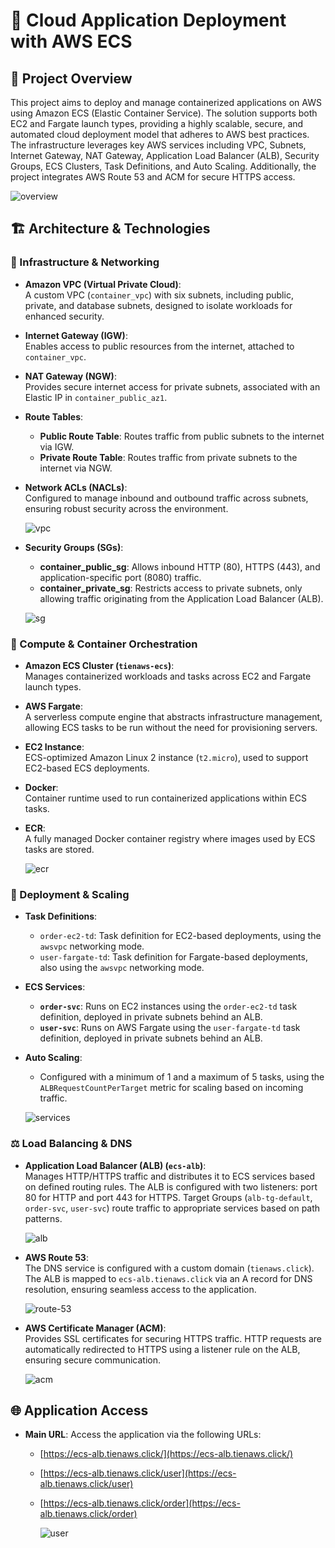 # 📌 Cloud Application Deployment with AWS ECS

## 📝 Project Overview

This project aims to deploy and manage containerized applications on AWS using Amazon ECS (Elastic Container Service). The solution supports both EC2 and Fargate launch types, providing a highly scalable, secure, and automated cloud deployment model that adheres to AWS best practices. The infrastructure leverages key AWS services including VPC, Subnets, Internet Gateway, NAT Gateway, Application Load Balancer (ALB), Security Groups, ECS Clusters, Task Definitions, and Auto Scaling. Additionally, the project integrates AWS Route 53 and ACM for secure HTTPS access.

  ![overview](resources/overview.png)

## 🏗 Architecture & Technologies

### 🧱 Infrastructure & Networking

- **Amazon VPC (Virtual Private Cloud)**:  
  A custom VPC (`container_vpc`) with six subnets, including public, private, and database subnets, designed to isolate workloads for enhanced security.

- **Internet Gateway (IGW)**:  
  Enables access to public resources from the internet, attached to `container_vpc`.

- **NAT Gateway (NGW)**:  
  Provides secure internet access for private subnets, associated with an Elastic IP in `container_public_az1`.

- **Route Tables**:

  - **Public Route Table**: Routes traffic from public subnets to the internet via IGW.
  - **Private Route Table**: Routes traffic from private subnets to the internet via NGW.

- **Network ACLs (NACLs)**:  
  Configured to manage inbound and outbound traffic across subnets, ensuring robust security across the environment.

  ![vpc](resources/vpc.png)

- **Security Groups (SGs)**:
  - **container_public_sg**: Allows inbound HTTP (80), HTTPS (443), and application-specific port (8080) traffic.
  - **container_private_sg**: Restricts access to private subnets, only allowing traffic originating from the Application Load Balancer (ALB).
 
  ![sg](resources/sg.png)

### 🐳 Compute & Container Orchestration

- **Amazon ECS Cluster (`tienaws-ecs`)**:  
  Manages containerized workloads and tasks across EC2 and Fargate launch types.

- **AWS Fargate**:  
  A serverless compute engine that abstracts infrastructure management, allowing ECS tasks to be run without the need for provisioning servers.

- **EC2 Instance**:  
  ECS-optimized Amazon Linux 2 instance (`t2.micro`), used to support EC2-based ECS deployments.

- **Docker**:  
  Container runtime used to run containerized applications within ECS tasks.

- **ECR**:  
  A fully managed Docker container registry where images used by ECS tasks are stored.

  ![ecr](resources/ecr.png)

### 💸 Deployment & Scaling

- **Task Definitions**:

  - `order-ec2-td`: Task definition for EC2-based deployments, using the `awsvpc` networking mode.
  - `user-fargate-td`: Task definition for Fargate-based deployments, also using the `awsvpc` networking mode.

- **ECS Services**:

  - **`order-svc`**: Runs on EC2 instances using the `order-ec2-td` task definition, deployed in private subnets behind an ALB.
  - **`user-svc`**: Runs on AWS Fargate using the `user-fargate-td` task definition, deployed in private subnets behind an ALB.

- **Auto Scaling**:
  - Configured with a minimum of 1 and a maximum of 5 tasks, using the `ALBRequestCountPerTarget` metric for scaling based on incoming traffic.
 
  ![services](resources/services.png)

### ⚖️ Load Balancing & DNS

- **Application Load Balancer (ALB) (`ecs-alb`)**:  
  Manages HTTP/HTTPS traffic and distributes it to ECS services based on defined routing rules. The ALB is configured with two listeners: port 80 for HTTP and port 443 for HTTPS. Target Groups (`alb-tg-default`, `order-svc`, `user-svc`) route traffic to appropriate services based on path patterns.

  ![alb](resources/alb.png)

- **AWS Route 53**:  
  The DNS service is configured with a custom domain (`tienaws.click`). The ALB is mapped to `ecs-alb.tienaws.click` via an A record for DNS resolution, ensuring seamless access to the application.

  ![route-53](resources/route-53.png)

- **AWS Certificate Manager (ACM)**:  
  Provides SSL certificates for securing HTTPS traffic. HTTP requests are automatically redirected to HTTPS using a listener rule on the ALB, ensuring secure communication.

  ![acm](resources/acm.png)
  
## 🌐 Application Access

- **Main URL**:
  Access the application via the following URLs:
  - [https://ecs-alb.tienaws.click/](https://ecs-alb.tienaws.click/)
  - [https://ecs-alb.tienaws.click/user](https://ecs-alb.tienaws.click/user)
  - [https://ecs-alb.tienaws.click/order](https://ecs-alb.tienaws.click/order)
 
    ![user](resources/user-service.png)
